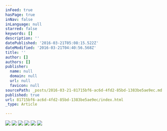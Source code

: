 ```yaml
---
inFeed: true
hasPage: true
inNav: false
inLanguage: null
starred: false
keywords: []
description: ''
datePublished: '2016-03-21T05:08:15.522Z'
dateModified: '2016-03-21T04:40:56.568Z'
title: ''
author: []
authors: []
publisher:
  name: null
  domain: null
  url: null
  favicon: null
sourcePath: _posts/2016-03-21-81715bf6-ac6d-4fd2-85bd-1383be5ae9ec.md
published: true
url: 81715bf6-ac6d-4fd2-85bd-1383be5ae9ec/index.html
_type: Article

---
```

![](https://the-grid-user-content.s3-us-west-2.amazonaws.com/11653ed2-edf3-40c9-8bd4-99784aca43cd.jpg)
![](https://the-grid-user-content.s3-us-west-2.amazonaws.com/9f1ca205-98b1-480e-8db0-ee6713689410.jpg)
![](https://the-grid-user-content.s3-us-west-2.amazonaws.com/dc7a55ba-835d-445f-a845-0b2811ca5283.jpg)
![](https://the-grid-user-content.s3-us-west-2.amazonaws.com/8fa0cddf-ddd3-43a7-8931-9a73dc004ffb.jpg)
![](https://the-grid-user-content.s3-us-west-2.amazonaws.com/0702698b-cac7-40b8-8b0b-0ee2a47a8aa0.jpg)
![](https://the-grid-user-content.s3-us-west-2.amazonaws.com/d58a2d18-04a7-43fc-be06-9fd560bc509c.jpg)